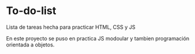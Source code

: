 # To-do-list
Lista de tareas hecha para practicar HTML, CSS y JS

En este proyecto se puso en practica JS modoular y tambien programación orientada a objetos.

